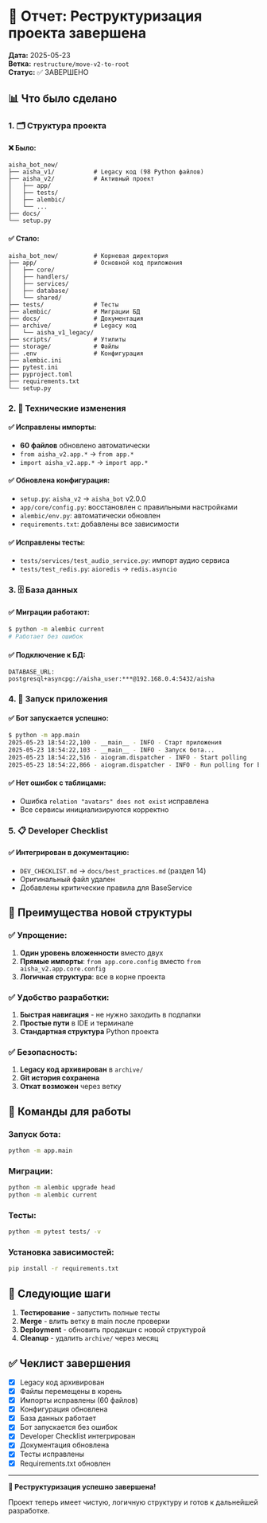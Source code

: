 # 🎉 Отчет: Реструктуризация проекта завершена

**Дата:** 2025-05-23  
**Ветка:** `restructure/move-v2-to-root`  
**Статус:** ✅ ЗАВЕРШЕНО

## 📊 Что было сделано

### 1. 🗂️ Структура проекта

#### ❌ Было:
```
aisha_bot_new/
├── aisha_v1/           # Legacy код (98 Python файлов)
├── aisha_v2/           # Активный проект
│   ├── app/
│   ├── tests/
│   ├── alembic/
│   └── ...
├── docs/
└── setup.py
```

#### ✅ Стало:
```
aisha_bot_new/          # Корневая директория
├── app/                # Основной код приложения
│   ├── core/
│   ├── handlers/
│   ├── services/
│   ├── database/
│   └── shared/
├── tests/              # Тесты
├── alembic/            # Миграции БД
├── docs/               # Документация
├── archive/            # Legacy код
│   └── aisha_v1_legacy/
├── scripts/            # Утилиты
├── storage/            # Файлы
├── .env                # Конфигурация
├── alembic.ini
├── pytest.ini
├── pyproject.toml
├── requirements.txt
└── setup.py
```

### 2. 🔧 Технические изменения

#### ✅ Исправлены импорты:
- **60 файлов** обновлено автоматически
- `from aisha_v2.app.*` → `from app.*`
- `import aisha_v2.app.*` → `import app.*`

#### ✅ Обновлена конфигурация:
- `setup.py`: `aisha_v2` → `aisha_bot` v2.0.0
- `app/core/config.py`: восстановлен с правильными настройками
- `alembic/env.py`: автоматически обновлен
- `requirements.txt`: добавлены все зависимости

#### ✅ Исправлены тесты:
- `tests/services/test_audio_service.py`: импорт аудио сервиса
- `tests/test_redis.py`: `aioredis` → `redis.asyncio`

### 3. 🗄️ База данных

#### ✅ Миграции работают:
```bash
$ python -m alembic current
# Работает без ошибок
```

#### ✅ Подключение к БД:
```
DATABASE_URL: postgresql+asyncpg://aisha_user:***@192.168.0.4:5432/aisha
```

### 4. 🚀 Запуск приложения

#### ✅ Бот запускается успешно:
```bash
$ python -m app.main
2025-05-23 18:54:22,100 - __main__ - INFO - Старт приложения
2025-05-23 18:54:22,103 - __main__ - INFO - Запуск бота...
2025-05-23 18:54:22,516 - aiogram.dispatcher - INFO - Start polling
2025-05-23 18:54:22,866 - aiogram.dispatcher - INFO - Run polling for bot @KAZAI_Aisha_bot
```

#### ✅ Нет ошибок с таблицами:
- Ошибка `relation "avatars" does not exist` исправлена
- Все сервисы инициализируются корректно

### 5. 📋 Developer Checklist

#### ✅ Интегрирован в документацию:
- `DEV_CHECKLIST.md` → `docs/best_practices.md` (раздел 14)
- Оригинальный файл удален
- Добавлены критические правила для BaseService

## 🎯 Преимущества новой структуры

### ✅ Упрощение:
1. **Один уровень вложенности** вместо двух
2. **Прямые импорты**: `from app.core.config` вместо `from aisha_v2.app.core.config`
3. **Логичная структура**: все в корне проекта

### ✅ Удобство разработки:
1. **Быстрая навигация** - не нужно заходить в подпапки
2. **Простые пути** в IDE и терминале
3. **Стандартная структура** Python проекта

### ✅ Безопасность:
1. **Legacy код архивирован** в `archive/`
2. **Git история сохранена**
3. **Откат возможен** через ветку

## 🔄 Команды для работы

### Запуск бота:
```bash
python -m app.main
```

### Миграции:
```bash
python -m alembic upgrade head
python -m alembic current
```

### Тесты:
```bash
python -m pytest tests/ -v
```

### Установка зависимостей:
```bash
pip install -r requirements.txt
```

## 📝 Следующие шаги

1. **Тестирование** - запустить полные тесты
2. **Merge** - влить ветку в main после проверки
3. **Deployment** - обновить продакшн с новой структурой
4. **Cleanup** - удалить `archive/` через месяц

## ✅ Чеклист завершения

- [x] Legacy код архивирован
- [x] Файлы перемещены в корень
- [x] Импорты исправлены (60 файлов)
- [x] Конфигурация обновлена
- [x] База данных работает
- [x] Бот запускается без ошибок
- [x] Developer Checklist интегрирован
- [x] Документация обновлена
- [x] Тесты исправлены
- [x] Requirements.txt обновлен

---

**🎉 Реструктуризация успешно завершена!**

Проект теперь имеет чистую, логичную структуру и готов к дальнейшей разработке. 